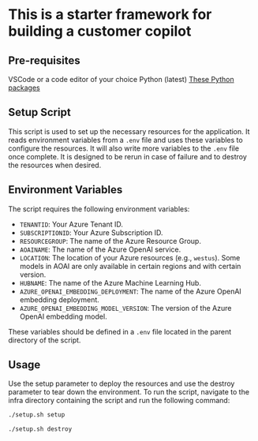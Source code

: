 # This is a starter framework for building a customer copilot

## Pre-requisites

VSCode or a code editor of your choice
Python (latest)
[These Python packages](https://learn.microsoft.com/en-us/azure/ai-studio/quickstarts/get-started-code?tabs=linux#install-the-prompt-flow-sdk)

## Setup Script

This script is used to set up the necessary resources for the application. It reads environment variables from a `.env` file and uses these variables to configure the resources. It will also write more variables to the `.env` file once complete. It is designed to be rerun in case of failure and to destroy the resources when desired.

## Environment Variables

The script requires the following environment variables:

- `TENANTID`: Your Azure Tenant ID.
- `SUBSCRIPTIONID`: Your Azure Subscription ID.
- `RESOURCEGROUP`: The name of the Azure Resource Group.
- `AOAINAME`: The name of the Azure OpenAI service.
- `LOCATION`: The location of your Azure resources (e.g., `westus`). Some models in AOAI are only available in certain regions and with certain version.
- `HUBNAME`: The name of the Azure Machine Learning Hub.
- `AZURE_OPENAI_EMBEDDING_DEPLOYMENT`: The name of the Azure OpenAI embedding deployment.
- `AZURE_OPENAI_EMBEDDING_MODEL_VERSION`: The version of the Azure OpenAI embedding model.

These variables should be defined in a `.env` file located in the parent directory of the script.

## Usage

Use the setup parameter to deploy the resources and use the destroy parameter to tear down the environment. To run the script, navigate to the infra directory containing the script and run the following command:

```bash
./setup.sh setup

./setup.sh destroy